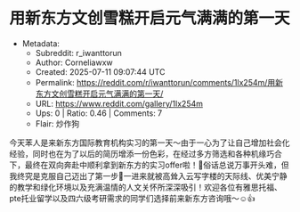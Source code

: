 # 用新东方文创雪糕开启元气满满的第一天

- Metadata:
  - Subreddit: r_iwanttorun
  - Author: Corneliawxw
  - Created: 2025-07-11 09:07:44 UTC
  - Permalink: https://reddit.com/r/iwanttorun/comments/1lx254m/用新东方文创雪糕开启元气满满的第一天/
  - URL: https://www.reddit.com/gallery/1lx254m
  - Ups: 0 | Ratio: 0.46 | Comments: 7
  - Flair: 炒作狗


今天苯人是来新东方国际教育机构实习的第一天～由于一心为了让自己增加社会化经验，同时也在为了以后的简历增添一份色彩，在经过多方筛选和各种机缘巧合下，最终在双向奔赴中顺利拿到新东方的实习offer啦！🤩俗话总说万事开头难，但我终究是克服自己迈出了第一步🥳一进来就被高耸入云写字楼的天际线、优美宁静的教学和绿化环境以及充满温情的人文关怀所深深吸引！欢迎各位有雅思托福、pte托业留学以及四六级考研需求的同学们选择前来新东方咨询哦～☺️👍

